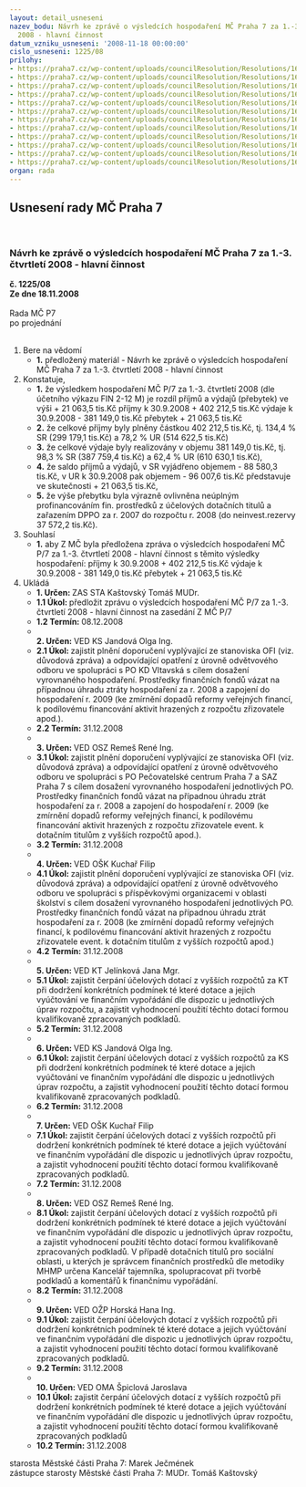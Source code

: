 ```yaml
---
layout: detail_usneseni
nazev_bodu: Návrh ke zprávě o výsledcích hospodaření MČ Praha 7 za 1.-3. čtvrtletí
  2008 - hlavní činnost
datum_vzniku_usneseni: '2008-11-18 00:00:00'
cislo_usneseni: 1225/08
prilohy:
- https://praha7.cz/wp-content/uploads/councilResolution/Resolutions/16548/44-3q2008radazprava.doc
- https://praha7.cz/wp-content/uploads/councilResolution/Resolutions/16548/44-fondy3q2008.doc
- https://praha7.cz/wp-content/uploads/councilResolution/Resolutions/16548/44-koment%c3%a1%c5%99_inv_3q_08_rozbor.doc
- https://praha7.cz/wp-content/uploads/councilResolution/Resolutions/16548/44-po_3qhvrada.doc
- https://praha7.cz/wp-content/uploads/councilResolution/Resolutions/16548/44-po3q08koment.doc
- https://praha7.cz/wp-content/uploads/councilResolution/Resolutions/16548/44-po3q08oskstanoviskoofi.doc
- https://praha7.cz/wp-content/uploads/councilResolution/Resolutions/16548/44-o%c5%a1k-rozb._po_m%c5%a1_z%c5%a1_iii_q.doc
- https://praha7.cz/wp-content/uploads/councilResolution/Resolutions/16548/44-bilance0908.xls
- https://praha7.cz/wp-content/uploads/councilResolution/Resolutions/16548/44-v%c3%bddaje3q08.xls
- https://praha7.cz/wp-content/uploads/councilResolution/Resolutions/16548/44-p%c5%99%c3%adjmy3q08.xls
- https://praha7.cz/wp-content/uploads/councilResolution/Resolutions/16548/44-investice_3q_08_rozbor_rada.xls
- https://praha7.cz/wp-content/uploads/councilResolution/Resolutions/16548/44-3q08zaa.doc
organ: rada
---
```

<div id="ucUsn_pList" class="usn">
	<span><h2>Usnesení rady MČ Praha 7 </h2>
<br></span><div class="standBody">
<span><h3>Návrh ke zprávě o výsledcích hospodaření MČ Praha 7 za 1.-3. čtvrtletí 2008 - hlavní činnost</h3></span><div class="center">
		<strong>č. 1225/08</strong><br>
	</div>
<div class="center">
		<strong>Ze dne 18.11.2008</strong><br><br>
	</div>Rada MČ P7<br> po projednání<br><br><ol>
<li>Bere na vědomí<ul><li>
<strong>1.</strong> předložený materiál - Návrh ke zprávě o výsledcích hospodaření MČ Praha 7 za 1.-3. čtvrtletí 2008 - hlavní činnost</li></ul>
</li>
<li>Konstatuje,<ul>
<li>
<strong>1.</strong> že výsledkem hospodaření MČ P/7 za 1.-3. čtvrtletí 2008 (dle účetního výkazu FIN 2-12 M) je rozdíl příjmů a výdajů (přebytek) ve výši     +      21 063,5 tis.Kč příjmy k 30.9.2008   	+    402 212,5 tis.Kč                                                      výdaje k 30.9.2008  	-     381 149,0 tis.Kč                                                          přebytek            	             +     21 063,5 tis.Kč</li>
<li>
<strong>2.</strong> že celkové příjmy byly plněny částkou 402 212,5  tis.Kč, tj. 134,4 % SR (299 179,1 tis.Kč) a  78,2 % UR (514 622,5 tis.Kč)</li>
<li>
<strong>3.</strong> že celkové výdaje byly realizovány v objemu 381 149,0 tis.Kč, tj.  98,3 % SR (387 759,4 tis.Kč) a  62,4 % UR (610 630,1 tis.Kč),</li>
<li>
<strong>4.</strong> že saldo příjmů a výdajů, v SR vyjádřeno objemem  - 88 580,3 tis.Kč, v UR k 30.9.2008 pak objemem - 96 007,6 tis.Kč  představuje ve skutečnosti   +     21 063,5 tis.Kč,</li>
<li>
<strong>5.</strong> že výše přebytku byla výrazně ovlivněna neúplným profinancováním fin. prostředků z účelových dotačních titulů a zařazením  DPPO za r. 2007 do rozpočtu r. 2008 (do neinvest.rezervy  37 572,2 tis.Kč).</li>
</ul>
</li>
<li>Souhlasí<ul><li>
<strong>1.</strong> aby Z MČ byla předložena zpráva o výsledcích hospodaření MČ P/7 za 1.-3. čtvrtletí 2008 - hlavní činnost s těmito výsledky hospodaření:                           příjmy k 30.9.2008   	+    402 212,5 tis.Kč                                                            výdaje k 30.9.2008  	-     381 149,0 tis.Kč                                                       přebytek  	                         +     21 063,5 tis.Kč            </li></ul>
</li>
<li>Ukládá<ul>
<li>
<strong>1. Určen: </strong>ZAS STA Kaštovský Tomáš MUDr.</li>
<li>
<strong>1.1 Úkol: </strong>předložit zprávu o výsledcích hospodaření MČ P/7 za 1.-3. čtvrtletí 2008 - hlavní činnost na zasedání Z MČ P/7</li>
<li>
<strong>1.2 Termín: </strong>08.12.2008</li>
<li>
<strong><br>2. Určen: </strong>VED KS Jandová Olga Ing.</li>
<li>
<strong>2.1 Úkol: </strong>zajistit plnění doporučení vyplývající ze stanoviska OFI (viz. důvodová zpráva) a odpovídající opatření z úrovně odvětvového odboru ve spolupráci s PO  KD Vltavská  s cílem dosažení vyrovnaného hospodaření. Prostředky finančních fondů vázat na případnou úhradu ztráty hospodaření za r. 2008 a zapojení do hospodaření r. 2009 (ke zmírnění dopadů reformy veřejných financí, k podílovému financování aktivit hrazených z rozpočtu zřizovatele apod.).      </li>
<li>
<strong>2.2 Termín: </strong>31.12.2008</li>
<li>
<strong><br>3. Určen: </strong>VED OSZ Remeš René Ing.</li>
<li>
<strong>3.1 Úkol: </strong>zajistit plnění doporučení vyplývající ze stanoviska OFI (viz. důvodová zpráva) a odpovídající opatření z úrovně odvětvového odboru ve spolupráci s PO Pečovatelské centrum Praha 7 a SAZ Praha 7 s cílem dosažení vyrovnaného hospodaření jednotlivých PO. Prostředky finančních fondů vázat na případnou úhradu ztrát hospodaření za r. 2008 a zapojení do hospodaření r. 2009 (ke zmírnění dopadů reformy veřejných financí, k podílovému financování aktivit hrazených z rozpočtu zřizovatele event. k dotačním titulům z vyšších rozpočtů apod.).     </li>
<li>
<strong>3.2 Termín: </strong>31.12.2008</li>
<li>
<strong><br>4. Určen: </strong>VED OŠK Kuchař Filip</li>
<li>
<strong>4.1 Úkol: </strong>zajistit plnění doporučení vyplývající ze stanoviska OFI (viz. důvodová zpráva) a odpovídající opatření z úrovně odvětvového odboru ve spolupráci s příspěvkovými organizacemi v oblasti školství s cílem dosažení vyrovnaného hospodaření jednotlivých PO.  Prostředky finančních fondů vázat na případnou úhradu ztrát hospodaření za r. 2008 (ke zmírnění dopadů reformy veřejných financí, k podílovému financování aktivit hrazených z rozpočtu zřizovatele event. k dotačním titulům z vyšších rozpočtů apod.)    </li>
<li>
<strong>4.2 Termín: </strong>31.12.2008</li>
<li>
<strong><br>5. Určen: </strong>VED KT Jelínková Jana Mgr.</li>
<li>
<strong>5.1 Úkol: </strong>zajistit čerpání účelových dotací z vyšších rozpočtů za  KT  při dodržení konkrétních podmínek té které dotace a jejich vyúčtování ve finančním vypořádání dle dispozic u jednotlivých úprav rozpočtu, a zajistit vyhodnocení použití těchto dotací  formou kvalifikovaně zpracovaných podkladů.     </li>
<li>
<strong>5.2 Termín: </strong>31.12.2008</li>
<li>
<strong><br>6. Určen: </strong>VED KS Jandová Olga Ing.</li>
<li>
<strong>6.1 Úkol: </strong>zajistit čerpání účelových dotací z vyšších rozpočtů za  KS  při dodržení konkrétních podmínek té které dotace a jejich vyúčtování ve finančním vypořádání dle dispozic u jednotlivých úprav rozpočtu, a zajistit vyhodnocení použití těchto dotací  formou kvalifikovaně zpracovaných podkladů.     </li>
<li>
<strong>6.2 Termín: </strong>31.12.2008</li>
<li>
<strong><br>7. Určen: </strong>VED OŠK Kuchař Filip</li>
<li>
<strong>7.1 Úkol: </strong>zajistit čerpání účelových dotací z vyšších rozpočtů při dodržení konkrétních podmínek té které dotace a jejich vyúčtování ve finančním vypořádání dle dispozic u jednotlivých úprav rozpočtu, a zajistit vyhodnocení použití těchto dotací  formou kvalifikovaně zpracovaných podkladů.     </li>
<li>
<strong>7.2 Termín: </strong>31.12.2008</li>
<li>
<strong><br>8. Určen: </strong>VED OSZ Remeš René Ing.</li>
<li>
<strong>8.1 Úkol: </strong>zajistit čerpání účelových dotací z vyšších rozpočtů při dodržení konkrétních podmínek té které dotace a jejich vyúčtování ve finančním vypořádání dle dispozic u jednotlivých úprav rozpočtu, a zajistit vyhodnocení použití těchto dotací  formou kvalifikovaně zpracovaných podkladů. V případě dotačních titulů pro sociální oblasti, u kterých je správcem finančních prostředků dle metodiky MHMP určena Kancelář tajemníka, spolupracovat při tvorbě podkladů a komentářů k finančnímu vypořádání.     </li>
<li>
<strong>8.2 Termín: </strong>31.12.2008</li>
<li>
<strong><br>9. Určen: </strong>VED OŽP Horská Hana Ing.</li>
<li>
<strong>9.1 Úkol: </strong>zajistit čerpání účelových dotací z vyšších rozpočtů při dodržení konkrétních podmínek té které dotace a jejich vyúčtování ve finančním vypořádání dle dispozic u jednotlivých úprav rozpočtu, a zajistit vyhodnocení použití těchto dotací  formou kvalifikovaně zpracovaných podkladů.     </li>
<li>
<strong>9.2 Termín: </strong>31.12.2008</li>
<li>
<strong><br>10. Určen: </strong>VED OMA Špiclová Jaroslava</li>
<li>
<strong>10.1 Úkol: </strong>zajistit čerpání účelových dotací z vyšších rozpočtů při dodržení konkrétních podmínek té které dotace a jejich vyúčtování ve finančním vypořádání dle dispozic u jednotlivých úprav rozpočtu, a zajistit vyhodnocení použití těchto dotací formou kvalifikovaně zpracovaných podkladů</li>
<li>
<strong>10.2 Termín: </strong>31.12.2008</li>
</ul>
</li>
</ol>starosta Městské části Praha 7: Marek Ječmének<br>zástupce starosty Městské části Praha 7: MUDr. Tomáš Kaštovský 
</div>
</div>
